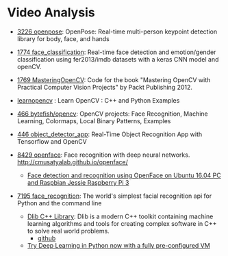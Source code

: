 # Video Analysis
* [3226 openpose](https://github.com/CMU-Perceptual-Computing-Lab/openpose): OpenPose: Real-time multi-person keypoint detection library for body, face, and hands
* [1774 face_classification](https://github.com/oarriaga/face_classification): Real-time face detection and emotion/gender classification using fer2013/imdb datasets with a keras CNN model and openCV.
* [1769 MasteringOpenCV](https://github.com/MasteringOpenCV/code): Code for the book "Mastering OpenCV with Practical Computer Vision Projects" by Packt Publishing 2012.
* [learnopencv](https://github.com/spmallick/learnopencv) : Learn OpenCV : C++ and Python Examples
* [466 bytefish/opencv](https://github.com/bytefish/opencv): OpenCV projects: Face Recognition, Machine Learning, Colormaps, Local Binary Patterns, Examples
* [446 object_detector_app](https://github.com/datitran/object_detector_app): Real-Time Object Recognition App with Tensorflow and OpenCV

* [8429 openface](https://github.com/cmusatyalab/openface): Face recognition with deep neural networks. http://cmusatyalab.github.io/openface/
	* [Face detection and recognition using OpenFace on Ubuntu 16.04 PC and Raspbian Jessie Raspberry Pi 3](http://allskyee.blogspot.jp/2017/03/face-detection-and-recognition-using.html)
* [7195 face_recognition](https://github.com/ageitgey/face_recognition): The world's simplest facial recognition api for Python and the command line
	* [Dlib C++ Library](http://dlib.net/): Dlib is a modern C++ toolkit containing machine learning algorithms and tools for creating complex software in C++ to solve real world problems.
		* [github](https://github.com/davisking/dlib)
	* [Try Deep Learning in Python now with a fully pre-configured VM](https://medium.com/@ageitgey/try-deep-learning-in-python-now-with-a-fully-pre-configured-vm-1d97d4c3e9b)
	